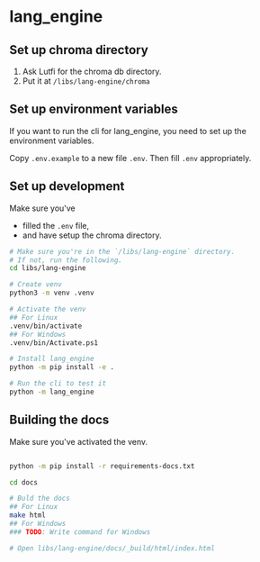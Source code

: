 # lang_engine

## Set up chroma directory

1. Ask Lutfi for the chroma db directory.
2. Put it at `/libs/lang-engine/chroma`

## Set up environment variables

If you want to run the cli for lang_engine, you need to set up the environment variables.

Copy `.env.example` to a new file `.env`. Then fill `.env` appropriately.

## Set up development

Make sure you've
- filled the `.env` file,
- and have setup the chroma directory.

```bash
# Make sure you're in the `/libs/lang-engine` directory.
# If not, run the following.
cd libs/lang-engine

# Create venv
python3 -m venv .venv

# Activate the venv
## For Linux
.venv/bin/activate
## For Windows
.venv/bin/Activate.ps1

# Install lang_engine
python -m pip install -e .

# Run the cli to test it
python -m lang_engine
```

## Building the docs

Make sure you've activated the venv.

```bash

python -m pip install -r requirements-docs.txt

cd docs

# Buld the docs
## For Linux
make html
## For Windows
### TODO: Write command for Windows

# Open libs/lang-engine/docs/_build/html/index.html

```
